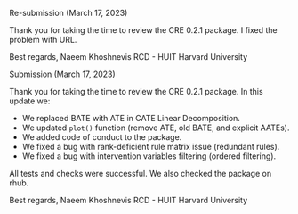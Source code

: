 Re-submission (March 17, 2023)

Thank you for taking the time to review the CRE 0.2.1 package. I fixed the problem with URL. 

Best regards, 
Naeem Khoshnevis
RCD - HUIT
Harvard University

Submission (March 17, 2023)

Thank you for taking the time to review the CRE 0.2.1 package. In this update we:

- We replaced BATE with ATE in CATE Linear Decomposition.
- We updated `plot()` function (remove ATE, old BATE, and explicit AATEs).
- We added code of conduct to the package.
- We fixed a bug with rank-deficient rule matrix issue (redundant rules).
- We fixed a bug with intervention variables filtering (ordered filtering).

All tests and checks were successful. We also checked the package on rhub. 

Best regards, 
Naeem Khoshnevis
RCD - HUIT
Harvard University
